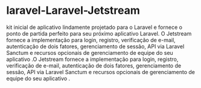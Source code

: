 # laravel-Laravel-Jetstream
kit inicial de aplicativo lindamente projetado para o Laravel e fornece o ponto de partida perfeito para seu próximo aplicativo Laravel.  O Jetstream fornece a implementação para login, registro, verificação de e-mail, autenticação de dois fatores, gerenciamento de sessão, API via Laravel Sanctum e recursos opcionais de gerenciamento de equipe do seu aplicativo .O Jetstream fornece a implementação para login, registro, verificação de e-mail, autenticação de dois fatores, gerenciamento de sessão, API via Laravel Sanctum e recursos opcionais de gerenciamento de equipe do seu aplicativo .
